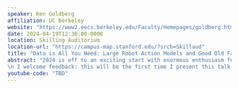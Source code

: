 ```yaml
---
speaker: Ken Goldberg
affiliation: UC Berkeley
website: "https://www2.eecs.berkeley.edu/Faculty/Homepages/goldberg.html"
date: 2024-04-19T12:30:00-0000
location: Skilling Auditorium
location-url: "https://campus-map.stanford.edu/?srch=Skillaud"
title: "Data is All You Need: Large Robot Action Models and Good Old Fashioned Engineering"
abstract: "2024 is off to an exciting start with enormous enthusiasm for humanoids and other robots based on recent advances in \"end-to-end\" large robot action models.  Initial results are promising, and several collaborative efforts are underway to collect the needed demonstration data.  But is Data All You Need?  I'll present my view of the status quo in terms of manipulation task definition, data collection, and experimental evaluation.  I'll then suggest that to reach expected performance levels, it may be helpful for the community to reconsider good old fashioned engineering in terms of modularity, metrics, and failure analysis.  I'll present MANIP, a potential framework for doing this that shows promise for tasks such as cable untangling, surgical suturing, and bagging. 
\n I welcome feedback: this will be the first time I present this talk and I expect it to be a bit controversial ;)"
youtube-code: "TBD"
---
```

